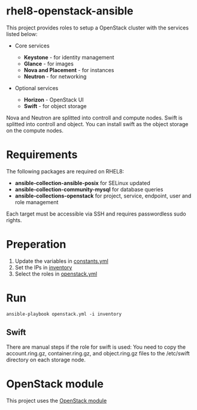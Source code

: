 # rhel8-openstack-ansible

This project provides roles to setup a OpenStack cluster with the services listed below:

- Core services

    - **Keystone** - for identity management
    - **Glance** - for images
    - **Nova and Placement** - for instances
    - **Neutron** - for networking
- Optional services

    - **Horizon** - OpenStack UI
    - **Swift** - for object storage

Nova and Neutron are splitted into controll and compute nodes. Swift is splitted into controll and object. You can install swift as the object storage on the compute nodes.

# Requirements

The following packages are required on RHEL8:

- **ansible-collection-ansible-posix** for SELinux updated
- **ansible-collection-community-mysql** for database queries
- **ansible-collections-openstack** for project, service, endpoint, user and role management

Each target must be accessible via SSH and requires passwordless sudo rights.

# Preperation

1. Update the variables in [constants.yml](constants.yml)
1. Set the IPs in [inventory](inventory)
1. Select the roles in [openstack.yml](openstack.yml)

# Run

 ```
ansible-playbook openstack.yml -i inventory
 ```

## Swift

There are manual steps if the role for swift is used: You need to copy the account.ring.gz, container.ring.gz, and object.ring.gz files to the /etc/swift directory on each storage node.

# OpenStack module

This project uses the [OpenStack module](https://docs.ansible.com/ansible/latest/collections/openstack/cloud/index.html)